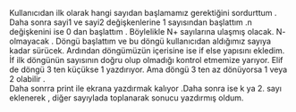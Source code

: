 
Kullanıcıdan ilk olarak hangi sayıdan başlamamız gerektiğini sordurttum . 
Daha sonra sayi1 ve sayi2 değişkenlerine 1 sayısından başlattım .n değişkenini ise  0 dan başlattım . 
Böylelikle N+ sayılarına ulaşmış olacak. N- olmayacak .
Döngü başlattım ve bu döngü kullanıcıdan aldığımız sayıya kadar sürücek. 
Ardından döngümüzün içerisine ise if else yapısını ekledim.
İf  ilk döngünün sayısının doğru olup olmadığı kontrol etmemize yarıyor. 
Elif de döngü 3 ten küçükse 1 yazdırıyor. 
Ama döngü 3 ten az dönüyorsa  1 veya 2 olabilir .  
Daha sonrra print ile ekrana yazdırmak kalıyor .Daha sonra ise k ya 2. sayı eklenerek , diğer sayıylada toplanarak sonucu yazdırmış oldum.
